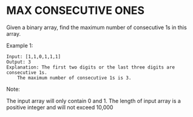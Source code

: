 # MAX CONSECUTIVE ONES

Given a binary array, find the maximum number of consecutive 1s in this array.

Example 1:

```
Input: [1,1,0,1,1,1]
Output: 3
Explanation: The first two digits or the last three digits are consecutive 1s.
    The maximum number of consecutive 1s is 3.
```

Note:

The input array will only contain 0 and 1.
The length of input array is a positive integer and will not exceed 10,000
